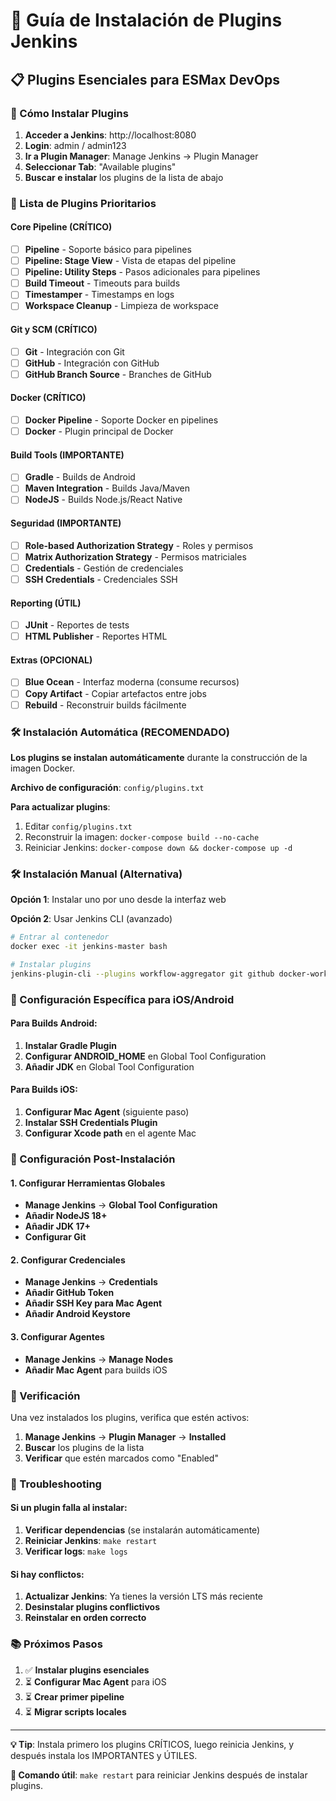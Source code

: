 # 🔌 Guía de Instalación de Plugins Jenkins

## 📋 Plugins Esenciales para ESMax DevOps

### 🚀 Cómo Instalar Plugins

1. **Acceder a Jenkins**: http://localhost:8080
2. **Login**: admin / admin123
3. **Ir a Plugin Manager**: Manage Jenkins → Plugin Manager
4. **Seleccionar Tab**: "Available plugins"
5. **Buscar e instalar** los plugins de la lista de abajo

### 🎯 Lista de Plugins Prioritarios

#### Core Pipeline (CRÍTICO)
- [ ] **Pipeline** - Soporte básico para pipelines
- [ ] **Pipeline: Stage View** - Vista de etapas del pipeline
- [ ] **Pipeline: Utility Steps** - Pasos adicionales para pipelines
- [ ] **Build Timeout** - Timeouts para builds
- [ ] **Timestamper** - Timestamps en logs
- [ ] **Workspace Cleanup** - Limpieza de workspace

#### Git y SCM (CRÍTICO)
- [ ] **Git** - Integración con Git
- [ ] **GitHub** - Integración con GitHub
- [ ] **GitHub Branch Source** - Branches de GitHub

#### Docker (CRÍTICO)
- [ ] **Docker Pipeline** - Soporte Docker en pipelines
- [ ] **Docker** - Plugin principal de Docker

#### Build Tools (IMPORTANTE)
- [ ] **Gradle** - Builds de Android
- [ ] **Maven Integration** - Builds Java/Maven
- [ ] **NodeJS** - Builds Node.js/React Native

#### Seguridad (IMPORTANTE)
- [ ] **Role-based Authorization Strategy** - Roles y permisos
- [ ] **Matrix Authorization Strategy** - Permisos matriciales
- [ ] **Credentials** - Gestión de credenciales
- [ ] **SSH Credentials** - Credenciales SSH

#### Reporting (ÚTIL)
- [ ] **JUnit** - Reportes de tests
- [ ] **HTML Publisher** - Reportes HTML

#### Extras (OPCIONAL)
- [ ] **Blue Ocean** - Interfaz moderna (consume recursos)
- [ ] **Copy Artifact** - Copiar artefactos entre jobs
- [ ] **Rebuild** - Reconstruir builds fácilmente

### 🛠️ Instalación Automática (RECOMENDADO)

**Los plugins se instalan automáticamente** durante la construcción de la imagen Docker.

**Archivo de configuración**: `config/plugins.txt`

**Para actualizar plugins**:
1. Editar `config/plugins.txt`
2. Reconstruir la imagen: `docker-compose build --no-cache`
3. Reiniciar Jenkins: `docker-compose down && docker-compose up -d`

### 🛠️ Instalación Manual (Alternativa)

**Opción 1**: Instalar uno por uno desde la interfaz web

**Opción 2**: Usar Jenkins CLI (avanzado)
```bash
# Entrar al contenedor
docker exec -it jenkins-master bash

# Instalar plugins
jenkins-plugin-cli --plugins workflow-aggregator git github docker-workflow gradle nodejs credentials junit
```

### 📱 Configuración Específica para iOS/Android

#### Para Builds Android:
1. **Instalar Gradle Plugin**
2. **Configurar ANDROID_HOME** en Global Tool Configuration
3. **Añadir JDK** en Global Tool Configuration

#### Para Builds iOS:
1. **Configurar Mac Agent** (siguiente paso)
2. **Instalar SSH Credentials Plugin**
3. **Configurar Xcode path** en el agente Mac

### 🔧 Configuración Post-Instalación

#### 1. Configurar Herramientas Globales
- **Manage Jenkins** → **Global Tool Configuration**
- **Añadir NodeJS 18+**
- **Añadir JDK 17+**
- **Configurar Git**

#### 2. Configurar Credenciales
- **Manage Jenkins** → **Credentials**
- **Añadir GitHub Token**
- **Añadir SSH Key para Mac Agent**
- **Añadir Android Keystore**

#### 3. Configurar Agentes
- **Manage Jenkins** → **Manage Nodes**
- **Añadir Mac Agent** para builds iOS

### 🎯 Verificación

Una vez instalados los plugins, verifica que estén activos:

1. **Manage Jenkins** → **Plugin Manager** → **Installed**
2. **Buscar** los plugins de la lista
3. **Verificar** que estén marcados como "Enabled"

### 🚨 Troubleshooting

#### Si un plugin falla al instalar:
1. **Verificar dependencias** (se instalarán automáticamente)
2. **Reiniciar Jenkins**: `make restart`
3. **Verificar logs**: `make logs`

#### Si hay conflictos:
1. **Actualizar Jenkins**: Ya tienes la versión LTS más reciente
2. **Desinstalar plugins conflictivos**
3. **Reinstalar en orden correcto**

### 📚 Próximos Pasos

1. ✅ **Instalar plugins esenciales**
2. ⏳ **Configurar Mac Agent** para iOS
3. ⏳ **Crear primer pipeline**
4. ⏳ **Migrar scripts locales**

---

**💡 Tip**: Instala primero los plugins CRÍTICOS, luego reinicia Jenkins, y después instala los IMPORTANTES y ÚTILES.

**🔄 Comando útil**: `make restart` para reiniciar Jenkins después de instalar plugins. 